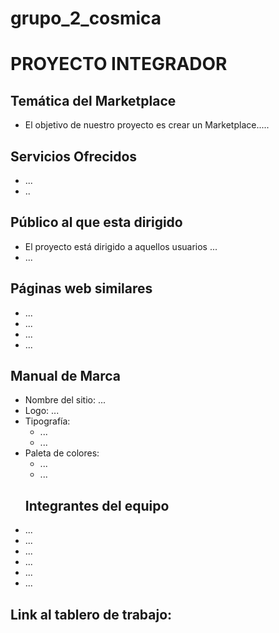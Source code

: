 # grupo_2_cosmica
# PROYECTO INTEGRADOR
## Temática del Marketplace
- El objetivo de nuestro proyecto es crear un Marketplace..... 
## Servicios Ofrecidos
- ... 
- ..
## Público al que esta dirigido
- El proyecto está dirigido a aquellos usuarios ...
- ... 
## Páginas web similares
- ...
- ...
- ...
- ...
## Manual de Marca
- Nombre del sitio: ...
- Logo:  ... 
- Tipografía:
    - ...
    - ...
- Paleta de colores:    
    -  ... 
    -  ...
  ## Integrantes del equipo
- ...
- ...
- ...
- ...
- ...
- ...
## Link al tablero de trabajo: